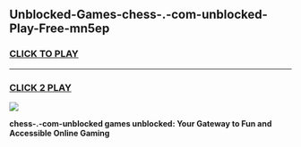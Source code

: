 
## Unblocked-Games-chess-.-com-unblocked-Play-Free-mn5ep
<h3>
<a href="https://premium76.site?title=chess-.-com-unblocked&ref=18A1">CLICK TO PLAY</a></h3>
<hr>

<h3>
<a href="https://premium76.site?title=chess-.-com-unblocked&ref=18A1">CLICK 2 PLAY</a>
  
</h3>

<a href="https://premium76.site?title=chess-.-com-unblocked&ref=18A1"><img src="https://clearcache.store/games.png"></a>


**chess-.-com-unblocked games unblocked: Your Gateway to Fun and Accessible Online Gaming**
